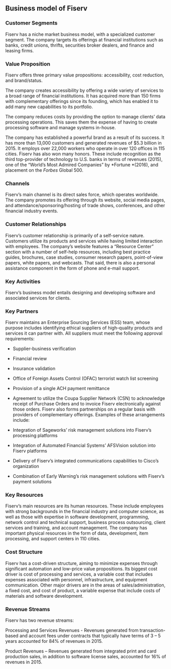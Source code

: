 Business model of Fiserv
------------------------

 ### Customer Segments

 Fiserv has a niche market business model, with a specialized customer segment. The company targets its offerings at financial institutions such as banks, credit unions, thrifts, securities broker dealers, and finance and leasing firms.

 ### Value Proposition

 Fiserv offers three primary value propositions: accessibility, cost reduction, and brand/status.

 The company creates accessibility by offering a wide variety of services to a broad range of financial institutions. It has acquired more than 150 firms with complementary offerings since its founding, which has enabled it to add many new capabilities to its portfolio.

 The company reduces costs by providing the option to manage clients’ data processing operations. This saves them the expense of having to create processing software and manage systems in-house.

 The company has established a powerful brand as a result of its success. It has more than 13,000 customers and generated revenues of $5.3 billion in 2015. It employs over 22,000 workers who operate in over 120 offices in 115 cities. Fiserv has also won many honors. These include recognition as the third top-provider of technology to U.S. banks in terms of revenues (2015), one of the “World’s Most Admired Companies” by *Fortune *(2016), and placement on the *Forbes* Global 500.

 ### Channels

 Fiserv’s main channel is its direct sales force, which operates worldwide. The company promotes its offering through its website, social media pages, and attendance/sponsoring/hosting of trade shows, conferences, and other financial industry events.

 ### Customer Relationships

 Fiserv’s customer relationship is primarily of a self-service nature. Customers utilize its products and services while having limited interaction with employees. The company’s website features a “Resource Center” section with a number of self-help resources, including best practice guides, brochures, case studies, consumer research papers, point-of-view papers, white papers, and webcasts. That said, there is also a personal assistance component in the form of phone and e-mail support.

 ### Key Activities

 Fiserv’s business model entails designing and developing software and associated services for clients.

 ### Key Partners

 Fiserv maintains an Enterprise Sourcing Services (ESS) team, whose purpose includes identifying ethical suppliers of high-quality products and services it can partner with. All suppliers must meet the following approval requirements:

  * Supplier-business verification
 * Financial review
 * Insurance validation
 * Office of Foreign Assets Control (OFAC) terrorist watch list screening
 * Provision of a single ACH payment remittance
 * Agreement to utilize the Coupa Supplier Network (CSN) to acknowledge receipt of Purchase Orders and to invoice Fiserv electronically against those orders.
  Fiserv also forms partnerships on a regular basis with providers of complementary offerings. Examples of these arrangements include:

  * Integration of Sageworks’ risk management solutions into Fiserv’s processing platforms
 * Integration of Automated Financial Systems’ AFSVision solution into Fiserv platforms
 * Delivery of Fiserv’s integrated communications capabilities to Cisco’s organization
 * Combination of Early Warning’s risk management solutions with Fiserv’s payment solutions
  ### Key Resources

 Fiserv’s main resources are its human resources. These include employees with strong backgrounds in the financial industry and computer science, as well as those with expertise in software development, programming, network control and technical support, business process outsourcing, client services and training, and account management. The company has important physical resources in the form of data, development, item processing, and support centers in 110 cities.

 ### Cost Structure

 Fiserv has a cost-driven structure, aiming to minimize expenses through significant automation and low-price value propositions. Its biggest cost driver is cost of processing and services, a variable cost that includes expenses associated with personnel, infrastructure, and equipment communication. Other major drivers are in the areas of sales/administration, a fixed cost, and cost of product, a variable expense that include costs of materials and software development.

 ### Revenue Streams

 Fiserv has two revenue streams:

 Processing and Services Revenues - Revenues generated from transaction-based and account fees under contracts that typically have terms of 3 – 5 years accounted for 84% of revenues in 2015.

 Product Revenues – Revenues generated from integrated print and card production sales, in addition to software license sales, accounted for 16% of revenues in 2015.